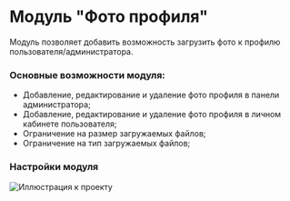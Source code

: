 # Модуль "Фото профиля"

Модуль позволяет добавить возможность загрузить фото к профилю пользователя/администратора. 
### Основные возможности модуля:

- Добавление, редактирование и удаление фото профиля в панели администратора;
- Добавление, редактирование и удаление фото профиля в личном кабинете пользователя;
- Ограничение на размер загружаемых файлов;
- Ограничение на тип загружаемых файлов;

### Настройки модуля


![Иллюстрация к проекту](https://github.com/Alwongs/addon-profile-photo/blob/main/readme-images/settings)